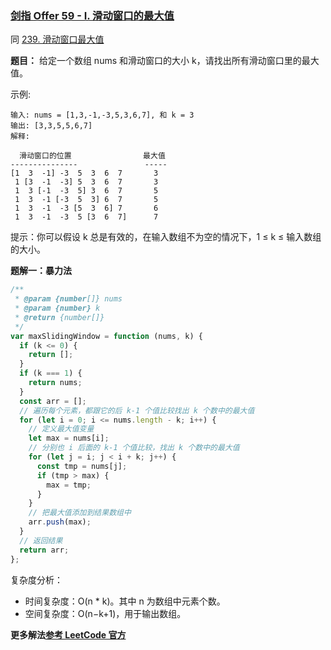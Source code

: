 ### [剑指 Offer 59 - I. 滑动窗口的最大值](https://leetcode-cn.com/problems/hua-dong-chuang-kou-de-zui-da-zhi-lcof/)

同 [239. 滑动窗口最大值](https://leetcode-cn.com/problems/sliding-window-maximum/)

**题目：** 给定一个数组 nums 和滑动窗口的大小 k，请找出所有滑动窗口里的最大值。

示例:

```
输入: nums = [1,3,-1,-3,5,3,6,7], 和 k = 3
输出: [3,3,5,5,6,7]
解释:

  滑动窗口的位置                最大值
---------------               -----
[1  3  -1] -3  5  3  6  7       3
 1 [3  -1  -3] 5  3  6  7       3
 1  3 [-1  -3  5] 3  6  7       5
 1  3  -1 [-3  5  3] 6  7       5
 1  3  -1  -3 [5  3  6] 7       6
 1  3  -1  -3  5 [3  6  7]      7
```

提示：你可以假设 k 总是有效的，在输入数组不为空的情况下，1 ≤ k ≤ 输入数组的大小。

**题解一：暴力法**

```js
/**
 * @param {number[]} nums
 * @param {number} k
 * @return {number[]}
 */
var maxSlidingWindow = function (nums, k) {
  if (k <= 0) {
    return [];
  }
  if (k === 1) {
    return nums;
  }
  const arr = [];
  // 遍历每个元素，都跟它的后 k-1 个值比较找出 k 个数中的最大值
  for (let i = 0; i <= nums.length - k; i++) {
    // 定义最大值变量
    let max = nums[i];
    // 分别也 i 后面的 k-1 个值比较，找出 k 个数中的最大值
    for (let j = i; j < i + k; j++) {
      const tmp = nums[j];
      if (tmp > max) {
        max = tmp;
      }
    }
    // 把最大值添加到结果数组中
    arr.push(max);
  }
  // 返回结果
  return arr;
};
```

复杂度分析：

- 时间复杂度：O(n \* k)。其中 n 为数组中元素个数。
- 空间复杂度：O(n−k+1)，用于输出数组。

**更多解法[参考 LeetCode 官方](https://leetcode-cn.com/problems/sliding-window-maximum/solution/hua-dong-chuang-kou-zui-da-zhi-by-leetcode-3/)**
